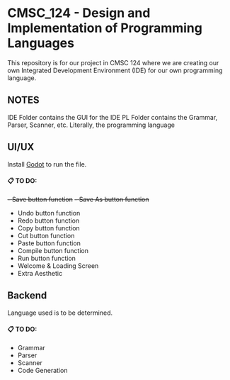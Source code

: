 # CMSC_124 - Design and Implementation of Programming Languages
This repository is for our project in CMSC 124 where we are creating our own Integrated Development Environment (IDE) for our own programming language.

## NOTES
IDE Folder contains the GUI for the IDE
PL Folder contains the Grammar, Parser, Scanner, etc. Literally, the programming language

## UI/UX
Install [Godot](https://godotengine.org/download/windows/) to run the file.

#### 📋 TO DO:
~~- Save button function~~
~~- Save As button function~~
- Undo button function
- Redo button function
- Copy button function
- Cut  button function
- Paste button function
- Compile button function
- Run button function
- Welcome & Loading Screen
- Extra Aesthetic

## Backend
Language used is to be determined.

#### 📋 TO DO:
- Grammar
- Parser
- Scanner
- Code Generation




